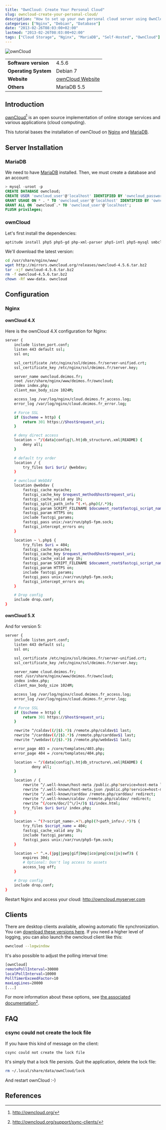 ```yaml
---
title: "OwnCloud: Create Your Personal Cloud"
slug: owncloud-create-your-personal-cloud/
description: "How to set up your own personal cloud server using OwnCloud with Nginx and MariaDB"
categories: ["Nginx", "Debian", "Database"]
date: "2013-02-26T08:03:00+02:00"
lastmod: "2013-02-26T08:03:00+02:00"
tags: ["Cloud Storage", "Nginx", "MariaDB", "Self-Hosted", "OwnCloud"]
---
```


![ownCloud](../../static/images/owncloud-logo.avif)


|||
|-|-|
| **Software version** | 4.5.6 |
| **Operating System** | Debian 7 |
| **Website** | [ownCloud Website](https://owncloud.org/) |
| **Others** | MariaDB 5.5 |


## Introduction

[ownCloud](https://owncloud.org/)[^1] is an open source implementation of online storage services and various applications (cloud computing).

This tutorial bases the installation of ownCloud on [Nginx](../Web/Nginx/nginx_installation_and_configuration_as_an_apache_alternative.md) and [MariaDB](../Databases/MySQL-MariaDB/mysql_installation_and_configuration.md).

## Server Installation

### MariaDB

We need to have [MariaDB](../Databases/MySQL-MariaDB/mysql_installation_and_configuration.md) installed. Then, we must create a database and an account:

```sql
> mysql -uroot -p
CREATE DATABASE owncloud;
CREATE USER 'owncloud_user'@'localhost' IDENTIFIED BY 'owncloud_password';
GRANT USAGE ON * . * TO 'owncloud_user'@'localhost' IDENTIFIED BY 'owncloud_password';
GRANT ALL ON `owncloud`.* TO 'owncloud_user'@'localhost';
FLUSH privileges;
```

### ownCloud

Let's first install the dependencies:

```bash
aptitude install php5 php5-gd php-xml-parser php5-intl php5-mysql smbclient curl libcurl3 php5-curl
```

We'll download the latest version:

```bash
cd /usr/share/nginx/www/
wget http://mirrors.owncloud.org/releases/owncloud-4.5.6.tar.bz2
tar -xjf owncloud-4.5.6.tar.bz2
rm -f owncloud-4.5.6.tar.bz2
chown -Rf www-data. owncloud
```

## Configuration

### Nginx

#### ownCloud 4.X

Here is the ownCloud 4.X configuration for Nginx:

```bash
server {
    include listen_port.conf;
    listen 443 default ssl;
    ssl on;

    ssl_certificate /etc/nginx/ssl/deimos.fr/server-unified.crt;
    ssl_certificate_key /etc/nginx/ssl/deimos.fr/server.key;

    server_name owncloud.deimos.fr;
    root /usr/share/nginx/www/deimos.fr/owncloud;
    index index.php;
    client_max_body_size 1024M;

    access_log /var/log/nginx/cloud.deimos.fr_access.log;
    error_log /var/log/nginx/cloud.deimos.fr_error.log;

    # Force SSL
    if ($scheme = http) {
        return 301 https://$host$request_uri;
    }

    # deny direct access
    location ~ ^/(data|config|\.ht|db_structure\.xml|README) {
        deny all;
    }

    # default try order
    location / {
        try_files $uri $uri/ @webdav;
    }

    # owncloud WebDAV
    location @webdav {
        fastcgi_cache mycache;
        fastcgi_cache_key $request_method$host$request_uri;
        fastcgi_cache_valid any 1h;
        fastcgi_split_path_info ^(.+\.php)(/.*)$;
        fastcgi_param SCRIPT_FILENAME $document_root$fastcgi_script_name;
        fastcgi_param HTTPS on;
        include fastcgi_params;
        fastcgi_pass unix:/var/run/php5-fpm.sock;
        fastcgi_intercept_errors on;
    }

    location ~ \.php$ {
        try_files $uri = 404;
        fastcgi_cache mycache;
        fastcgi_cache_key $request_method$host$request_uri;
        fastcgi_cache_valid any 1h;
        fastcgi_param SCRIPT_FILENAME $document_root$fastcgi_script_name;
        fastcgi_param HTTPS on;
        include fastcgi_params;
        fastcgi_pass unix:/var/run/php5-fpm.sock;
        fastcgi_intercept_errors on;
    }

    # Drop config
    include drop.conf;
}
```

#### ownCloud 5.X

And for version 5:

```bash
server {
    include listen_port.conf;
    listen 443 default ssl;
    ssl on;

    ssl_certificate /etc/nginx/ssl/deimos.fr/server-unified.crt;
    ssl_certificate_key /etc/nginx/ssl/deimos.fr/server.key;

    server_name cloud.deimos.fr;
    root /usr/share/nginx/www/deimos.fr/owncloud;
    index index.php;
    client_max_body_size 1024M;

    access_log /var/log/nginx/cloud.deimos.fr_access.log;
    error_log /var/log/nginx/cloud.deimos.fr_error.log;

    # Force SSL
    if ($scheme = http) {
        return 301 https://$host$request_uri;
    }

    rewrite ^/caldav((/|$).*)$ /remote.php/caldav$1 last;
    rewrite ^/carddav((/|$).*)$ /remote.php/carddav$1 last;
    rewrite ^/webdav((/|$).*)$ /remote.php/webdav$1 last;

    error_page 403 = /core/templates/403.php;
    error_page 404 = /core/templates/404.php;

    location ~ ^/(data|config|\.ht|db_structure\.xml|README) {
            deny all;
    }

    location / {
        rewrite ^/.well-known/host-meta /public.php?service=host-meta last;
        rewrite ^/.well-known/host-meta.json /public.php?service=host-meta-json last;
        rewrite ^/.well-known/carddav /remote.php/carddav/ redirect;
        rewrite ^/.well-known/caldav /remote.php/caldav/ redirect;
        rewrite ^(/core/doc/[^\/]+/)$ $1/index.html;
        try_files $uri $uri/ index.php;
    }

    location ~ ^(?<script_name>.+?\.php)(?<path_info>/.*)?$ {
        try_files $script_name = 404;
        fastcgi_cache_valid any 1h;
        include fastcgi_params;
        fastcgi_pass unix:/var/run/php5-fpm.sock;
    }

    location ~* ^.+.(jpg|jpeg|gif|bmp|ico|png|css|js|swf)$ {
        expires 30d;
        # Optional: Don't log access to assets
        access_log off;
    }

    # Drop config
    include drop.conf;
}
```

Restart Nginx and access your cloud: http://owncloud.myserver.com

## Clients

There are desktop clients available, allowing automatic file synchronization. You can [download these versions here](https://owncloud.org/sync-clients/). If you need a higher level of logging, you can also launch the owncloud client like this:

```bash
owncloud --logwindow
```

It's also possible to adjust the polling interval time:

```bash
[ownCloud]
remotePollInterval=30000
localPollInterval=10000
PollTimerExceedFactor=10
maxLogLines=20000
[...]
```

For more information about these options, see [the associated documentation](https://owncloud.org/support/sync-clients/)[^2].

## FAQ

### csync could not create the lock file

If you have this kind of message on the client:

```
csync could not create the lock file
```

It's simply that a lock file persists. Quit the application, delete the lock file:

```bash
rm ~/.local/share/data/ownCloud/lock
```

And restart ownCloud :-)

## References

[^1]: http://owncloud.org/
[^2]: http://owncloud.org/support/sync-clients/
